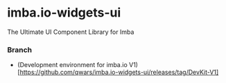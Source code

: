 # imba.io-widgets-ui
The Ultimate UI Component Library for Imba

### Branch

- (Development environment for imba.io V1)[https://github.com/qwars/imba.io-widgets-ui/releases/tag/DevKit-V1]
